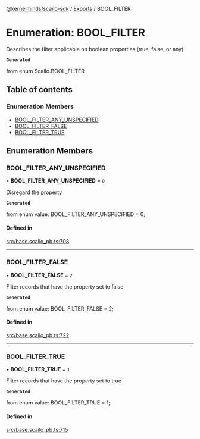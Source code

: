 [@kernelminds/scailo-sdk](../README.md) / [Exports](../modules.md) / BOOL\_FILTER

# Enumeration: BOOL\_FILTER

Describes the filter applicable on boolean properties (true, false, or any)

**`Generated`**

from enum Scailo.BOOL_FILTER

## Table of contents

### Enumeration Members

- [BOOL\_FILTER\_ANY\_UNSPECIFIED](BOOL_FILTER.md#bool_filter_any_unspecified)
- [BOOL\_FILTER\_FALSE](BOOL_FILTER.md#bool_filter_false)
- [BOOL\_FILTER\_TRUE](BOOL_FILTER.md#bool_filter_true)

## Enumeration Members

### BOOL\_FILTER\_ANY\_UNSPECIFIED

• **BOOL\_FILTER\_ANY\_UNSPECIFIED** = ``0``

Disregard the property

**`Generated`**

from enum value: BOOL_FILTER_ANY_UNSPECIFIED = 0;

#### Defined in

[src/base.scailo_pb.ts:708](https://github.com/scailo/ts-sdk/blob/c10a36b57201dfa5903d4b53efa1e62aa6208936/src/base.scailo_pb.ts#L708)

___

### BOOL\_FILTER\_FALSE

• **BOOL\_FILTER\_FALSE** = ``2``

Filter records that have the property set to false

**`Generated`**

from enum value: BOOL_FILTER_FALSE = 2;

#### Defined in

[src/base.scailo_pb.ts:722](https://github.com/scailo/ts-sdk/blob/c10a36b57201dfa5903d4b53efa1e62aa6208936/src/base.scailo_pb.ts#L722)

___

### BOOL\_FILTER\_TRUE

• **BOOL\_FILTER\_TRUE** = ``1``

Filter records that have the property set to true

**`Generated`**

from enum value: BOOL_FILTER_TRUE = 1;

#### Defined in

[src/base.scailo_pb.ts:715](https://github.com/scailo/ts-sdk/blob/c10a36b57201dfa5903d4b53efa1e62aa6208936/src/base.scailo_pb.ts#L715)
